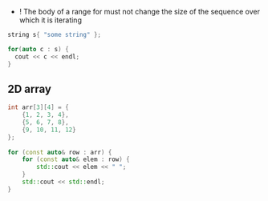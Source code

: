 - ! The body of a range for must not change the size of the sequence over which it is iterating

```cpp
string s{ "some string" };

for(auto c : s) {
  cout << c << endl;
}
```


## 2D array
```cpp
int arr[3][4] = {  
    {1, 2, 3, 4},  
    {5, 6, 7, 8},  
    {9, 10, 11, 12}  
};  
  
for (const auto& row : arr) {              
    for (const auto& elem : row) {          
        std::cout << elem << " ";  
    }    
    std::cout << std::endl;  
}
```